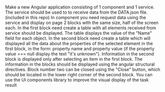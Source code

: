 Make a new Angular application consisting of 1 component and 1 service.
The service should be used to to receive data from the DATA.json file. (included in this repo)
In component you need request data using the service and display on page 2 blocks with the same size, half of the screen each.
In the first block need create a table with all elements received from service should be displayed. The table displays the value of the "Name" field for each object.
In the second block need create a table which will displayed all the data about the properties of the selected element in the first block, in the form: property name and property value (if the property value === null display the text "it's unknown").
Information in the second block is displayed only after selecting an item in the first block.
The information in the blocks should be displayed using the angular structural directives.
Block number two can be closed using the "Close" button, which should be located in the lower right corner of the second block.
You can use the UI components library to improve the visual display of the task result
